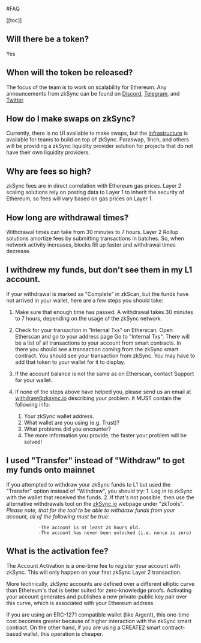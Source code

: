 #FAQ

[[toc]]

## Will there be a token?

Yes

## When will the token be released?

The focus of the team is to work on scalability for Ethereum. Any announcements from zkSync can be found on [Discord](https://discord.com/invite/px2aR7w), [Telegram](https://t.me/zksync), and [Twitter](https://twitter.com/zksync). 

## How do I make swaps on zkSync?

Currently, there is no UI available to make swaps, but the [infrastructure](/dev/swaps.md#swaps-and-limit-orders) is available for teams to build on top of zkSync. Paraswap, 1inch, and others will be providing a zkSync liquidity provider solution for projects that do not have their own liquidity providers.

## Why are fees so high?

zkSync fees are in direct correlation with Ethereum gas prices. Layer 2 scaling solutions rely on posting data to Layer 1 to inherit the security of Ethereum, so fees will vary based on gas prices on Layer 1. 

## How long are withdrawal times?

Withdrawal times can take from 30 minutes to 7 hours. Layer 2 Rollup solutions amortize fees by submitting transactions in batches. So, when network activity increases, blocks fill up faster and withdrawal times decrease. 

## I withdrew my funds, but don't see them in my L1 account.

If your withdrawal is marked as "Complete" in zkScan, but the funds have not arrived in your wallet, here are a few steps you should take:

1. Make sure that enough time has passed. A withdrawal takes 30 minutes to 7 hours, depending on the usage of the zkSync network.

2. Check for your transaction in "Internal Txs" on Etherscan.
Open Etherscan and go to your address page
Go to "Internal Txs". 
There will be a list of all transactions to your account from smart contracts. In there you should see a transaction coming from the zkSync smart contract. You should see your transaction from zkSync. You may have to add that token to your wallet for it to display.
<!-- add image -->

3. If the account balance is not the same as on Etherscan, contact Support for your wallet. 

4. If none of the steps above have helped you, please send us an email at withdraw@zksync.io describing your problem. It MUST contain the following info:

	1. Your zkSync wallet address.
	2. What wallet are you using (e.g. Trust)?
	3. What problems did you encounter?
	4. The more information you provide, the faster your problem will be solved!
	

## I used "Transfer" instead of "Withdraw" to get my funds onto mainnet

If you attempted to withdraw your zkSync funds to L1 but used the "Transfer" option instead of "Withdraw", you should try:
	1. Log in to zkSync with the wallet that received the funds. 
	2. If that's not possible, then use the alternative withdrawals tool on the [zkSync.io](https://zksync.io/) webpage under "zkTools". 
		 *Please note, that for the tool to be able to withdraw funds from your account, all of the following must be true:*

				-The account is at least 24 hours old.
				-The account has never been unlocked (i.e. nonce is zero)

<!-- add image -->

## What is the activation fee?

The Account Activation is a one-time fee to register your account with zkSync. This will only happen on your first zkSync Layer 2 transaction.

More technically, zkSync accounts are defined over a different elliptic curve than Ethereum's that is better suited for zero-knowledge proofs. Activating your account generates and publishes a new private-public key pair over this curve, which is associated with your Ethereum address. 

If you are using an ERC-1271 compatible wallet (like Argent), this one-time cost becomes greater because of higher interaction with the zkSync smart contract. On the other hand, if you are using a CREATE2 smart contract-based wallet, this operation is cheaper.

